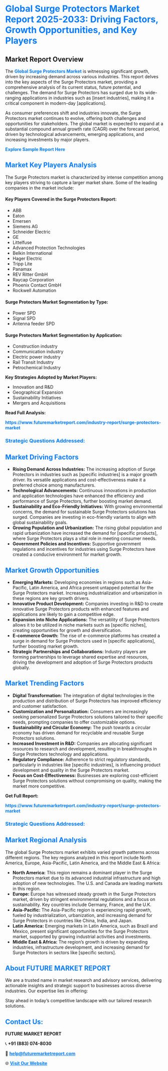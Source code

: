 <h1 style="color: #007BFF;">Global Surge Protectors Market Report 2025-2033: Driving Factors, Growth Opportunities, and Key Players</h1>

<section id="overview">
<h2>Market Report Overview</h2>
<p>The <a href="https://www.futuremarketreport.com/industry-report/surge-protectors-market" style="color: #007BFF; text-decoration: none;"><strong>Global Surge Protectors Market</strong></a> is witnessing significant growth, driven by increasing demand across various industries. This report delves into the key aspects of the Surge Protectors market, providing a comprehensive analysis of its current status, future potential, and challenges. The demand for Surge Protectors has surged due to its wide-ranging applications in industries such as [insert industries], making it a critical component in modern-day [applications].</p>
<p>As consumer preferences shift and industries innovate, the Surge Protectors market continues to evolve, offering both challenges and opportunities for stakeholders. The global market is expected to expand at a substantial compound annual growth rate (CAGR) over the forecast period, driven by technological advancements, emerging applications, and increasing investments by major players.</p>
</section>

<section id="overview">
<p><a href="https://www.futuremarketreport.com/request-sample/reportId=59745" style="color: #007BFF; text-decoration: none;"><strong>Explore Sample Report Here</strong></a></p>
</section>

<section id="key-players">
<h2 style="color: #007BFF;">Market Key Players Analysis</h2>
<p>The Surge Protectors market is characterized by intense competition among key players striving to capture a larger market share. Some of the leading companies in the market include:</p>
<h4>Key Players Covered in the Surge Protectors Report:</h4>
<ul><li>ABB</li><li>Eaton</li><li>Emersen</li><li>Siemens AG</li><li>Schneider Electric</li><li>GE</li><li>Littelfuse</li><li>Advanced Protection Technologies</li><li>Belkin International</li><li>Hager Electric</li><li>Tripp Lite</li><li>Panamax</li><li>REV Ritter GmbH</li><li>Raycap Corporation</li><li>Phoenix Contact GmbH</li><li>Rockwell Automation</li></ul>
<h4>Surge Protectors Market Segmentation by Type:</h4>
<ul><li>Power SPD</li><li>Signal SPD</li><li>Antenna feeder SPD</li></ul>

<h4>Surge Protectors Market Segmentation by Application:</h4>
<ul><li>Construction industry</li><li>Communication industry</li><li>Electric power industry</li><li>Rail Transit Industry</li><li>Petrochemical Industry</li></ul>
<p><strong>Key Strategies Adopted by Market Players:</strong></p>
<ul>
<li>Innovation and R&D</li>
<li>Geographical Expansion</li>
<li>Sustainability Initiatives</li>
<li>Mergers and Acquisitions</li>
</ul>
</section>

<section>
<p><strong>Read Full Analysis: </strong></p><a href="https://www.futuremarketreport.com/industry-report/surge-protectors-market" style="color: #007BFF; text-decoration: none;"><strong>https://www.futuremarketreport.com/industry-report/surge-protectors-market</strong></a>
<h3 style="color: #007BFF;">Strategic Questions Addressed:</h3>
</section>

<section id="driving-factors">
<h2 style="color: #007BFF;">Market Driving Factors</h2>
<ul>
<li><strong>Rising Demand Across Industries:</strong> The increasing adoption of Surge Protectors in industries such as [specific industries] is a major growth driver. Its versatile applications and cost-effectiveness make it a preferred choice among manufacturers.</li>
<li><strong>Technological Advancements:</strong> Continuous innovations in production and application technologies have enhanced the efficiency and performance of Surge Protectors, further boosting market demand.</li>
<li><strong>Sustainability and Eco-Friendly Initiatives:</strong> With growing environmental concerns, the demand for sustainable Surge Protectors solutions has surged. Companies are investing in eco-friendly variants to align with global sustainability goals.</li>
<li><strong>Growing Population and Urbanization:</strong> The rising global population and rapid urbanization have increased the demand for [specific products], where Surge Protectors plays a vital role in meeting consumer needs.</li>
<li><strong>Government Policies and Incentives:</strong> Supportive government regulations and incentives for industries using Surge Protectors have created a conducive environment for market growth.</li>
</ul>
</section>

<section id="growth-opportunities">
<h2 style="color: #007BFF;">Market Growth Opportunities</h2>
<ul>
<li><strong>Emerging Markets:</strong> Developing economies in regions such as Asia-Pacific, Latin America, and Africa present untapped potential for the Surge Protectors market. Increasing industrialization and urbanization in these regions are key growth drivers.</li>
<li><strong>Innovative Product Development:</strong> Companies investing in R&D to create innovative Surge Protectors products with enhanced features and applications are likely to gain a competitive edge.</li>
<li><strong>Expansion into Niche Applications:</strong> The versatility of Surge Protectors allows it to be utilized in niche markets such as [specific niches], creating opportunities for growth and diversification.</li>
<li><strong>E-commerce Growth:</strong> The rise of e-commerce platforms has created a surge in demand for Surge Protectors used in [specific applications], further boosting market growth.</li>
<li><strong>Strategic Partnerships and Collaborations:</strong> Industry players are forming partnerships to leverage shared expertise and resources, driving the development and adoption of Surge Protectors products globally.</li>
</ul>
</section>

<section id="trending-factors">
<h2 style="color: #007BFF;">Market Trending Factors</h2>
<ul>
<li><strong>Digital Transformation:</strong> The integration of digital technologies in the production and distribution of Surge Protectors has improved efficiency and customer satisfaction.</li>
<li><strong>Customization and Personalization:</strong> Consumers are increasingly seeking personalized Surge Protectors solutions tailored to their specific needs, prompting companies to offer customizable options.</li>
<li><strong>Sustainability and Circular Economy:</strong> The push towards a circular economy has driven demand for recyclable and reusable Surge Protectors solutions.</li>
<li><strong>Increased Investment in R&D:</strong> Companies are allocating significant resources to research and development, resulting in breakthroughs in Surge Protectors technology and applications.</li>
<li><strong>Regulatory Compliance:</strong> Adherence to strict regulatory standards, particularly in industries like [specific industries], is influencing product development and quality in the Surge Protectors market.</li>
<li><strong>Focus on Cost-Effectiveness:</strong> Businesses are exploring cost-efficient Surge Protectors solutions without compromising on quality, making the market more competitive.</li>
</ul>
</section>

<section>
<p><strong>Get Full Report: </strong></p><a href="https://www.futuremarketreport.com/industry-report/surge-protectors-market" style="color: #007BFF; text-decoration: none;"><strong>https://www.futuremarketreport.com/industry-report/surge-protectors-market</strong></a>
<h3 style="color: #007BFF;">Strategic Questions Addressed:</h3>
</section>


<section id="regional-analysis">
<h2 style="color: #007BFF;">Market Regional Analysis</h2>
<p>The global Surge Protectors market exhibits varied growth patterns across different regions. The key regions analyzed in this report include North America, Europe, Asia-Pacific, Latin America, and the Middle East & Africa:</p>
<ul>
<li><strong>North America:</strong> This region remains a dominant player in the Surge Protectors market due to its advanced industrial infrastructure and high adoption of new technologies. The U.S. and Canada are leading markets in this region.</li>
<li><strong>Europe:</strong> Europe has witnessed steady growth in the Surge Protectors market, driven by stringent environmental regulations and a focus on sustainability. Key countries include Germany, France, and the U.K.</li>
<li><strong>Asia-Pacific:</strong> The Asia-Pacific region is experiencing rapid growth, fueled by industrialization, urbanization, and increasing demand for Surge Protectors in countries like China, India, and Japan.</li>
<li><strong>Latin America:</strong> Emerging markets in Latin America, such as Brazil and Mexico, present significant opportunities for the Surge Protectors market, supported by growing industrial activities and investments.</li>
<li><strong>Middle East & Africa:</strong> The region’s growth is driven by expanding industries, infrastructure development, and increasing demand for Surge Protectors in sectors like [specific sectors].</li>
</ul>
</section>

<footer>
<h2 style="color: #007BFF;">About FUTURE MARKET REPORT</h2>
<p>We are a trusted name in market research and advisory services, delivering actionable insights and strategic support to businesses across diverse industries. Our expertise lies in offering:</p>

<p>Stay ahead in today’s competitive landscape with our tailored research solutions.</p>

<h2 style="color: #007BFF;">Contact Us:</h2>
<p><strong>FUTURE MARKET REPORT</strong></p>
<p>📞 <strong>+91 (883) 074-8030</strong></p>
<p>📧 <strong><a href="mailto:help@futuremarketreport.com" style="color: #007BFF;">help@futuremarketreport.com</a></strong></p>
<p>🌐 <strong><a href="https://www.futuremarketreport.com/" style="color: #007BFF;">Visit Our Website</a></strong></p>
</footer>